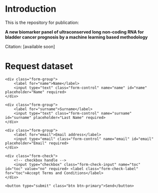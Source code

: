 # Introduction

This is the repository for publication: 

**A new biomarker panel of ultraconserved long non-coding RNA for bladder cancer prognosis by a machine learning based methodology**


Citation: [available soon]

# Request dataset

<form action="https://getform.io/f/c8335930-bfff-4d68-afe5-79981147306a" method="POST">

    <div class="form-group">
        <label for="name">Name</label>
        <input type="text" class="form-control" name="name" id="name" placeholder="Name" required>
    </div>

    <div class="form-group">
        <label for="surname">Surname</label>
        <input type="text" class="form-control" name="surname" id="surname" placeholder="Last Name" required>
    </div>

    <div class="form-group">
        <label for="email">Email address</label>    
        <input type="email" class="form-control" name="email" id="email" placeholder="Email" required>
    </div>

    <div class="form-check">
        <!-- checkbox handle --> 
        <input type="checkbox" class="form-check-input" name="toc" id="toc" value="no" required> <label class="form-check-label" for="toc">Accept Terms and Conditions</label>
    </div>

    <button type="submit" class="btn btn-primary">Send</button>
</form>
